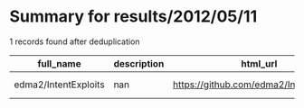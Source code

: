 
# Summary for results/2012/05/11
    
1 records found after deduplication

| full_name | description | html_url | matched_list | matched_count | pushed_at | size | stargazers_count | language | forks_count |
|----------------------|---------------|-----------------------------------------|----------------|-----------------|---------------------------|--------|--------------------|------------|---------------|
| edma2/IntentExploits | nan | https://github.com/edma2/IntentExploits | ['exploit'] | 1 | 2012-05-11 06:54:30+00:00 | 8934 | 3 | Java | 1 |
